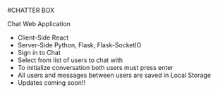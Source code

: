 #CHATTER BOX

Chat Web Application
* Client-Side React
* Server-Side Python, Flask, Flask-SocketIO
* Sign in to Chat
* Select from list of users to chat with
* To initialize conversation both users must press enter
* All users and messages between users are saved in Local Storage
* Updates coming soon!!
